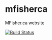 # mfisherca
MFisher.ca website

[![Build Status](https://travis-ci.org/mfisherca/mfisherca.svg?branch=develop)](https://travis-ci.org/mfisherca/mfisherca)

